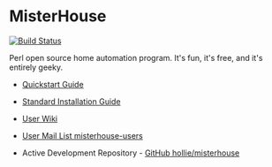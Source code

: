 MisterHouse
===========

[![Build Status](https://travis-ci.org/hollie/misterhouse.svg?branch=master)](https://travis-ci.org/hollie/misterhouse)

Perl open source home automation program. It's fun, it's free, and it's entirely geeky.

* [Quickstart Guide](https://github.com/hollie/misterhouse/wiki/Getting-started)
* [Standard Installation Guide](http://misterhouse.sourceforge.net/install.html)
* [User Wiki](https://github.com/hollie/misterhouse/wiki)
* [User Mail List misterhouse-users](https://sourceforge.net/p/misterhouse/mailman/misterhouse-users/)

* Active Development Repository - [GitHub hollie/misterhouse](https://github.com/hollie/misterhouse)

